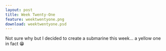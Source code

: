 ```yaml
---
layout: post
title: Week Twenty-One
feature: weektwentyone.png
download: weektwentyone.psd
---
```

Not sure why but I decided to create a submarine this week... a yellow one in fact :grin:
